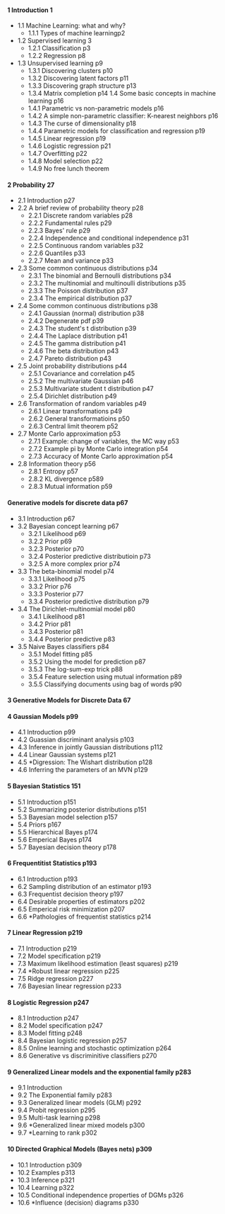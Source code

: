 #### 1 Introduction 1
- 1.1 Machine Learning: what and why?
  - 1.1.1 Types of machine learningp2
- 1.2 Supervised learning 3
  - 1.2.1 Classification p3
  - 1.2.2 Regression p8
- 1.3 Unsupervised learning p9
  - 1.3.1 Discovering clusters p10
  - 1.3.2 Discovering latent factors p11
  - 1.3.3 Discovering graph structure p13
  - 1.3.4 Matrix completion p14
1.4 Some basic concepts in machine learning p16
  - 1.4.1 Parametric vs non-parametric models p16
  - 1.4.2 A simple non-parametric classifier: K-nearest neighbors p16
  - 1.4.3 The curse of dimensionality p18
  - 1.4.4 Parametric models for classification and regression p19
  - 1.4.5 Linear regression p19
  - 1.4.6 Logistic regression p21
  - 1.4.7 Overfitting p22
  - 1.4.8 Model selection p22
  - 1.4.9 No free lunch theorem 

#### 2 Probability 27
- 2.1 Introduction p27
- 2.2 A brief review of probability theory p28
  - 2.2.1 Discrete random variables p28
  - 2.2.2 Fundamental rules p29
  - 2.2.3 Bayes' rule p29
  - 2.2.4 Independence and conditional independence p31
  - 2.2.5 Continuous random variables p32
  - 2.2.6 Quantiles p33
  - 2.2.7 Mean and variance p33
- 2.3 Some common continuous distributions p34
  - 2.3.1 The binomial and Bernoulli distributions p34
  - 2.3.2 The multinomial and multinoulli distributions p35
  - 2.3.3 The Poisson distribution p37
  - 2.3.4 The empirical distribution p37
- 2.4 Some common continuous distributions p38
  - 2.4.1 Gaussian (normal) distribution p38
  - 2.4.2 Degenerate pdf p39
  - 2.4.3 The student's t distribution p39
  - 2.4.4 The Laplace distribution p41
  - 2.4.5 The gamma distribution p41
  - 2.4.6 The beta distribution p43
  - 2.4.7 Pareto distribution p43
- 2.5 Joint probability distributions p44
  - 2.5.1 Covariance and correlation p45
  - 2.5.2 The multivariate Gaussian p46
  - 2.5.3 Multivariate student t distribution p47
  - 2.5.4 Dirichlet distribution p49
- 2.6 Transformation of random variables p49
  - 2.6.1 Linear transformations p49
  - 2.6.2 General transformatioins p50
  - 2.6.3 Central limit theorem p52
- 2.7 Monte Carlo approximation p53
  - 2.7.1 Example: change of variables, the MC way p53
  - 2.7.2 Example pi by Monte Carlo integration p54
  - 2.7.3 Accuracy of Monte Carlo approximation p54
- 2.8 Information theory p56
  - 2.8.1 Entropy p57
  - 2.8.2 KL divergence p589
  - 2.8.3 Mutual information p59

#### Generative models for discrete data p67
- 3.1 Introduction p67
- 3.2 Bayesian concept learning p67
  - 3.2.1 Likelihood p69
  - 3.2.2 Prior p69
  - 3.2.3 Posterior p70
  - 3.2.4 Posterior predictive distributioin p73
  - 3.2.5 A more complex prior p74
- 3.3 The beta-binomial model p74
  - 3.3.1 Likelihood p75
  - 3.3.2 Prior p76
  - 3.3.3 Posterior p77
  - 3.3.4 Posterior predictive distribution p79
- 3.4 The Dirichlet-multinomial model p80
  - 3.4.1 Likelihood p81
  - 3.4.2 Prior p81
  - 3.4.3 Posterior p81
  - 3.4.4 Posterior predictive p83
- 3.5 Naive Bayes classifiers p84
  - 3.5.1 Model fitting p85
  - 3.5.2 Using the model for prediction p87
  - 3.5.3 The log-sum-exp trick p88
  - 3.5.4 Feature selection using mutual information p89
  - 3.5.5 Classifying documents using bag of words p90


#### 3 Generative Models for Discrete Data 67

#### 4 Gaussian Models p99
- 4.1 Introduction p99
- 4.2 Guassian discriminant analysis p103
- 4.3 Inference in jointly Gaussian distributions p112
- 4.4 Linear Gaussian systems p121
- 4.5 *Digression: The Wishart distribution p128
- 4.6 Inferring the parameters of an MVN p129

#### 5 Bayesian Statistics 151
- 5.1 Introduction p151
- 5.2 Summarizing posterior distributions p151
- 5.3 Bayesian model selection p157
- 5.4 Priors p167
- 5.5 Hierarchical Bayes p174
- 5.6 Emperical Bayes p174
- 5.7 Bayesian decision theory p178

#### 6 Frequentitist Statistics p193
- 6.1 Introduction p193
- 6.2 Sampling distribution of an estimator p193
- 6.3 Frequentist decision theory p197
- 6.4 Desirable properties of estimators p202
- 6.5 Emperical risk minimization p207
- 6.6 *Pathologies of frequentist statistics p214

#### 7 Linear Regression p219
- 7.1 Introduction p219
- 7.2 Model specification p219
- 7.3 Maximum likelihood estimation (least squares) p219
- 7.4 *Robust linear regression p225
- 7.5 Ridge regression p227
- 7.6 Bayesian linear regression p233

#### 8 Logistic Regression p247
- 8.1 Introduction p247
- 8.2 Model specification p247
- 8.3 Model fitting p248
- 8.4 Bayesian logistic regression p257
- 8.5 Online learning and stochastic optimization p264
- 8.6 Generative vs discriminitive classifiers p270

#### 9 Generalized Linear models and the exponential family p283
- 9.1 Introduction 
- 9.2 The Exponential family p283
- 9.3 Generalized linear models (GLM) p292
- 9.4 Probit regression p295
- 9.5 Multi-task learning p298
- 9.6 *Generalized linear mixed models p300
- 9.7 *Learning to rank p302


#### 10 Directed Graphical Models (Bayes nets) p309
- 10.1 Introduction p309
- 10.2 Examples p313
- 10.3 Inference p321
- 10.4 Learning p322
- 10.5 Conditional independence properties of DGMs p326
- 10.6 *Influence (decision) diagrams p330